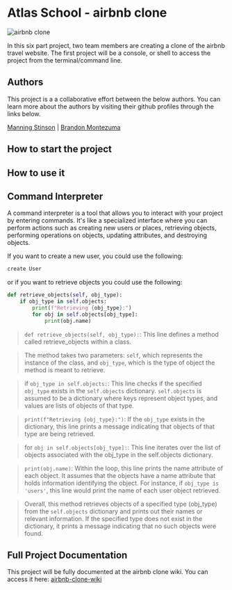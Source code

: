 # Atlas School - airbnb clone

![airbnb clone](https://github.com/manningstinson/atlas-AirBnB_clone/assets/104523090/2293c7ad-a821-417a-8acb-dc2c6961d06b)

In this six part project, two team members are creating a clone of the airbnb travel website. The first project will be a console, or shell to access the project from the terminal/command line.

## Authors

This project is a a collaborative effort between the below authors. You can learn more about the authors by visiting their github profiles through the links below.

[Manning Stinson](https://github.com/manningstinson) |
[Brandon Montezuma](https://github.com/bmontezuma)

## How to start the project

## How to use it

## Command Interpreter

A command interpreter is a tool that allows you to interact with your project by entering commands. It's like a specialized interface where you can perform actions such as creating new users or places, retrieving objects, performing operations on objects, updating attributes, and destroying objects.

If you want to create a new user, you could use the following:

```python
create User
```

or if you want to retrieve objects you could use the following:
```Python
def retrieve_objects(self, obj_type):
    if obj_type in self.objects:
        print(f"Retrieving {obj_type}:")
        for obj in self.objects[obj_type]:
            print(obj.name)
```
> ```def retrieve_objects(self, obj_type):```: This line defines a method called retrieve_objects within a class. <br>

> The method takes two parameters: ```self```, which represents the instance of the class, and ```obj_type```, which is the type of object the method is meant to retrieve.

> if ```obj_type in self.objects:```: This line checks if the specified ```obj_type``` exists in the ```self.objects``` dictionary. ```self.objects``` is assumed to be a dictionary where keys represent object types, and values are lists of objects of that type.

>  ```print(f"Retrieving {obj_type}:")```: If the ```obj_type``` exists in the dictionary, this line prints a message indicating that objects of that type are being retrieved.

> for ```obj in self.objects[obj_type]:```: This line iterates over the list of objects associated with the obj_type in the self.objects dictionary.

> ```print(obj.name)```: Within the loop, this line prints the name attribute of each object. It assumes that the objects have a name attribute that holds information identifying the object. 
For instance, if ```obj_type is 'users'```, this line would print the name of each user object retrieved.

> Overall, this method retrieves objects of a specified type (obj_type) from the ```self.objects``` dictionary and prints out their names or relevant information. If the specified type does not exist in the dictionary, it prints a message indicating that no such objects were found.
>


## Full Project Documentation

This project will be fully documented at the airbnb clone wiki. You can access it here:
[airbnb-clone-wiki](https://github.com/manningstinson/atlas-AirBnB_clone/wiki/Home-%7C-airbnb-clone)

